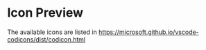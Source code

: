 # Icon Preview

The available icons are listed in
<https://microsoft.github.io/vscode-codicons/dist/codicon.html>
